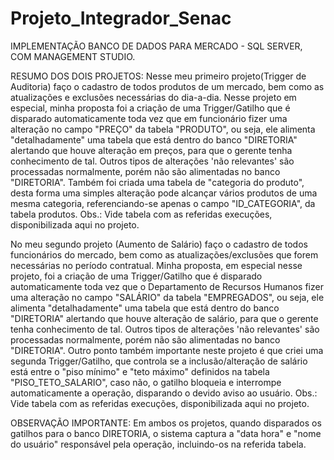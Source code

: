 # Projeto_Integrador_Senac
IMPLEMENTAÇÃO BANCO DE DADOS PARA MERCADO  -  SQL SERVER, COM MANAGEMENT STUDIO. 

RESUMO DOS DOIS PROJETOS:
Nesse meu primeiro projeto(Trigger de Auditoria) faço o cadastro de todos produtos de um mercado, bem como as atualizações e exclusões necessárias do dia-a-dia. Nesse projeto em especial, minha proposta foi a criação de uma Trigger/Gatilho que é disparado automaticamente toda vez que em funcionário fizer uma alteração no campo "PREÇO" da tabela "PRODUTO", ou seja,  ele alimenta "detalhadamente" uma tabela que está dentro do banco "DIRETORIA" alertando que houve alteração em preços, para que o gerente tenha conhecimento de tal. Outros tipos de alterações 'não relevantes' são processadas normalmente, porém não são alimentadas no banco "DIRETORIA". Também foi criada uma tabela de "categoria do produto", desta forma uma simples alteração pode alcançar vários produtos de uma mesma categoria, referenciando-se apenas o campo "ID_CATEGORIA", da tabela produtos.
Obs.: Vide tabela com as referidas execuções, disponibilizada aqui no projeto. 

No meu segundo projeto (Aumento de Salário) faço o cadastro de todos funcionários do mercado, bem como as atualizações/exclusões que forem necessárias no período contratual. Minha proposta, em especial nesse projeto,  foi a criação de uma Trigger/Gatilho que é disparado automaticamente toda vez que o Departamento de Recursos Humanos fizer uma alteração no campo "SALÁRIO" da tabela "EMPREGADOS", ou seja,  ele alimenta "detalhadamente" uma tabela que está dentro do banco "DIRETORIA" alertando que houve alteração de salário, para que o gerente tenha conhecimento de tal. Outros tipos de alterações 'não relevantes' são processadas normalmente, porém não são alimentadas no banco "DIRETORIA". Outro ponto também  importante neste projeto é que criei uma segunda Trigger/Gatilho, que controla se a inclusão/alteração de salário está entre o "piso mínimo" e "teto máximo" definidos na tabela "PISO_TETO_SALARIO", caso não, o gatilho bloqueia e interrompe automaticamente a operação, disparando o devido aviso ao usuário.
Obs.: Vide tabela com as referidas execuções, disponibilizada aqui no projeto.

OBSERVAÇÃO IMPORTANTE: Em ambos os projetos, quando disparados os gatilhos para o banco DIRETORIA, o sistema captura a "data hora" e "nome do usuário" responsável pela operação, incluindo-os na referida tabela.
 
